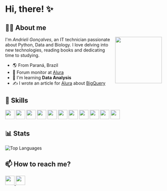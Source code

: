 # Hi, there! ✨

## 👩‍💻 About me

<img src="https://i.imgur.com/Dl55YdT.gif" align="right" width="150" height="150">

I'm *Andrieli Gonçalves*, an IT technician passionate about Python, Data and Biology. I love delving into new technologies, reading books and dedicating time to studying.

- 🌎 From Paraná, Brazil
- 🚀 Forum monitor at [Alura](https://www.alura.com.br/)
- 🧠 I'm learning **Data Analysis**
- ✍️ I wrote an article for [Alura](https://www.alura.com.br/) about [BigQuery](https://www.alura.com.br/artigos/bigquery-para-que-serve-como-utilizar)

## 🧮 Skills
<div>
  <img height="30em" src="https://img.shields.io/badge/Javascript-e8dc66?style=for-the-badge&logo=javascript&logoColor=22272E">
  <img height="30em" src="https://img.shields.io/badge/Python-e8dc66?style=for-the-badge&logo=python&logoColor=22272E">
  <img height="30em" src="https://img.shields.io/badge/Django-e8dc66?style=for-the-badge&logo=django&logoColor=22272E" />
  <img height="30em" src="https://img.shields.io/badge/MySQL-86d9d1?style=for-the-badge&logo=mysql&logoColor=22272E" />
  <img height="30em" src="https://img.shields.io/badge/PostgreSQL-86d9d1?style=for-the-badge&logo=postgresql&logoColor=22272E" />
  <img height="30em" src="https://img.shields.io/badge/PowerBI-92bcd1?style=for-the-badge&logo=Power%20BI&logoColor=22272E" />
  <img height="30em" src="https://img.shields.io/badge/Tableau-92bcd1?style=for-the-badge&logo=Tableau&logoColor=22272E" />
  <img height="30em" src="https://img.shields.io/badge/Pandas-fba8ab?style=for-the-badge&logo=pandas&logoColor=22272E" />
  <img height="30em" src="https://img.shields.io/badge/Numpy-fba8ab?style=for-the-badge&logo=numpy&logoColor=22272E" />
  <img height="30em" src="https://img.shields.io/badge/OpenCV-fba8ab?style=for-the-badge&logo=OpenCV&logoColor=22272E" />
  <img height="30em" src="https://img.shields.io/badge/GIT-f7d2d0?style=for-the-badge&logo=git&logoColor=22272E" />
</div>

## 📊 Stats
![Top Languages](https://github-readme-stats.vercel.app/api/top-langs/?username=strawndri&layout=compact&bg_color=00000000&title_color=86d9d1&text_color=bfbfbf&hide_border=true&card_width=500px&card_height=400px)

## 📫 How to reach me?
<a href="mailto:andrieliluci@gmail.com">
  <img height="30em" src="https://img.shields.io/badge/Gmail-fba8ab?style=for-the-badge&logo=gmail&logoColor=22272E"/> 
</a>
<a href="https://www.linkedin.com/in/andrieli-luci/" target="_blank">
  <img height="30em" src="https://img.shields.io/badge/LinkedIn-fba8ab?style=for-the-badge&logo=linkedin&logoColor=22272E"/>
</a>
